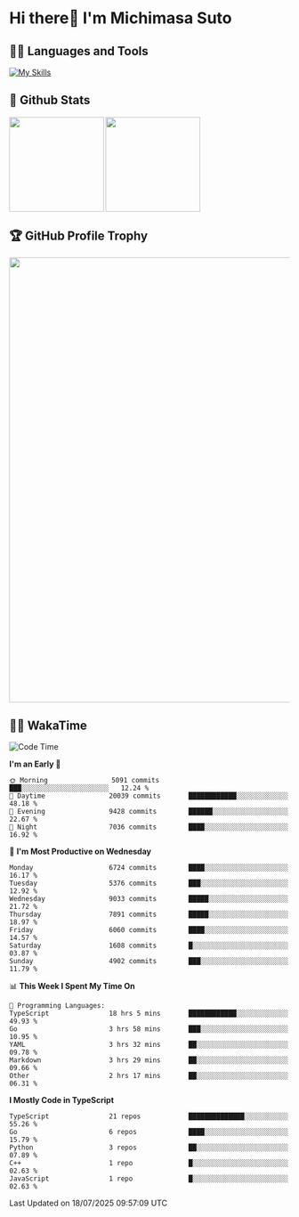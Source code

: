 # Hi there👋 I'm Michimasa Suto

## 🧑‍💻 Languages and Tools
[![My Skills](https://skillicons.dev/icons?i=ts,nextjs,react,go,python,aws,terraform)](https://skillicons.dev)

<!--
**Suto-Michimasa/Suto-Michimasa** is a ✨ _special_ ✨ repository because its `README.md` (this file) appears on your GitHub profile.

Here are some ideas to get you started:

- 🔭 I’m currently working on ...
- 🌱 I’m currently learning ...
- 👯 I’m looking to collaborate on ...
- 🤔 I’m looking for help with ...
- 💬 Ask me about ...
- 📫 How to reach me: ...
- 😄 Pronouns: ...
- ⚡ Fun fact: ...
-->

## 💎 Github Stats

<div>
  <img height="170" align="left" src="https://github-readme-stats-psi-three-31.vercel.app/api?username=Suto-michimasa&count_private=true&show_icons=true&theme=dark" />
  <img height="170" src="https://github-readme-stats-psi-three-31.vercel.app/api/top-langs/?username=Suto-michimasa&langs_count=8&layout=compact&theme=dark" />
</div>

## 🏆 GitHub Profile Trophy

<img width="800" src="https://github-profile-trophy.vercel.app/?username=Suto-michimasa&theme=onedark&no-frame=true"/>


## 🧑‍💻 WakaTime
<!--START_SECTION:waka-->
![Code Time](http://img.shields.io/badge/Code%20Time-1%2C120%20hrs%206%20mins-blue)

**I'm an Early 🐤** 

```text
🌞 Morning                5091 commits        ███░░░░░░░░░░░░░░░░░░░░░░   12.24 % 
🌆 Daytime                20039 commits       ████████████░░░░░░░░░░░░░   48.18 % 
🌃 Evening                9428 commits        ██████░░░░░░░░░░░░░░░░░░░   22.67 % 
🌙 Night                  7036 commits        ████░░░░░░░░░░░░░░░░░░░░░   16.92 % 
```
📅 **I'm Most Productive on Wednesday** 

```text
Monday                   6724 commits        ████░░░░░░░░░░░░░░░░░░░░░   16.17 % 
Tuesday                  5376 commits        ███░░░░░░░░░░░░░░░░░░░░░░   12.92 % 
Wednesday                9033 commits        █████░░░░░░░░░░░░░░░░░░░░   21.72 % 
Thursday                 7891 commits        █████░░░░░░░░░░░░░░░░░░░░   18.97 % 
Friday                   6060 commits        ████░░░░░░░░░░░░░░░░░░░░░   14.57 % 
Saturday                 1608 commits        █░░░░░░░░░░░░░░░░░░░░░░░░   03.87 % 
Sunday                   4902 commits        ███░░░░░░░░░░░░░░░░░░░░░░   11.79 % 
```


📊 **This Week I Spent My Time On** 

```text
💬 Programming Languages: 
TypeScript               18 hrs 5 mins       ████████████░░░░░░░░░░░░░   49.93 % 
Go                       3 hrs 58 mins       ███░░░░░░░░░░░░░░░░░░░░░░   10.95 % 
YAML                     3 hrs 32 mins       ██░░░░░░░░░░░░░░░░░░░░░░░   09.78 % 
Markdown                 3 hrs 29 mins       ██░░░░░░░░░░░░░░░░░░░░░░░   09.66 % 
Other                    2 hrs 17 mins       ██░░░░░░░░░░░░░░░░░░░░░░░   06.31 % 
```

**I Mostly Code in TypeScript** 

```text
TypeScript               21 repos            ██████████████░░░░░░░░░░░   55.26 % 
Go                       6 repos             ████░░░░░░░░░░░░░░░░░░░░░   15.79 % 
Python                   3 repos             ██░░░░░░░░░░░░░░░░░░░░░░░   07.89 % 
C++                      1 repo              █░░░░░░░░░░░░░░░░░░░░░░░░   02.63 % 
JavaScript               1 repo              █░░░░░░░░░░░░░░░░░░░░░░░░   02.63 % 
```




 Last Updated on 18/07/2025 09:57:09 UTC
<!--END_SECTION:waka-->
